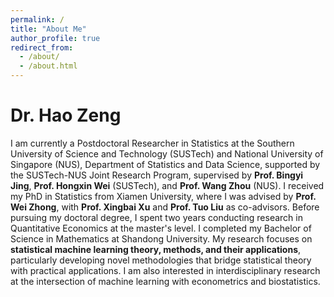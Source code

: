 ```yaml
---
permalink: /
title: "About Me"
author_profile: true
redirect_from: 
  - /about/
  - /about.html
---
```


# Dr. Hao Zeng

I am currently a Postdoctoral Researcher in Statistics at the Southern University of Science and Technology (SUSTech) and National University of Singapore (NUS), Department of Statistics and Data Science, supported by the SUSTech-NUS Joint Research Program, supervised by **Prof. Bingyi Jing**, **Prof. Hongxin Wei** (SUSTech), and **Prof. Wang Zhou** (NUS). I received my PhD in Statistics from Xiamen University, where I was advised by **Prof. Wei Zhong**, with **Prof. Xingbai Xu** and **Prof. Tuo Liu** as co-advisors. Before pursuing my doctoral degree, I spent two years conducting research in Quantitative Economics at the master's level. I completed my Bachelor of Science in Mathematics at Shandong University. My research focuses on **statistical machine learning theory, methods, and their applications**, particularly developing novel methodologies that bridge statistical theory with practical applications. I am also interested in interdisciplinary research at the intersection of machine learning with econometrics and biostatistics.

